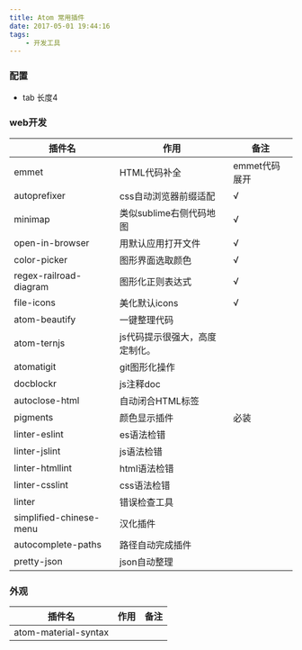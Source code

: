 ```yaml
---
title: Atom 常用插件
date: 2017-05-01 19:44:16
tags: 
    - 开发工具
---
```


### 配置
* tab 长度4


### web开发

|插件名|作用|备注|
|-----|-----|-----|
|emmet|HTML代码补全|emmet代码展开|
|autoprefixer|css自动浏览器前缀适配|√|
|minimap|类似sublime右侧代码地图|√|
|open-in-browser|用默认应用打开文件|√|
|color-picker|图形界面选取颜色|√|
|regex-railroad-diagram|图形化正则表达式|√|
|file-icons|美化默认icons|√|
|atom-beautify|一键整理代码||
|atom-ternjs|js代码提示很强大，高度定制化。||
|atomatigit|git图形化操作||
|docblockr|js注释doc||
|autoclose-html|自动闭合HTML标签||
|pigments|颜色显示插件|必装|
|linter-eslint |es语法检错||
|linter-jslint |js语法检错||
|linter-htmllint |html语法检错||
|linter-csslint |css语法检错||
|linter|错误检查工具||
|simplified-chinese-menu |汉化插件||
|autocomplete-paths |路径自动完成插件||
|pretty-json |json自动整理||


### 外观

|插件名|作用|备注|
|-----|-----|-----|
|atom-material-syntax|||

